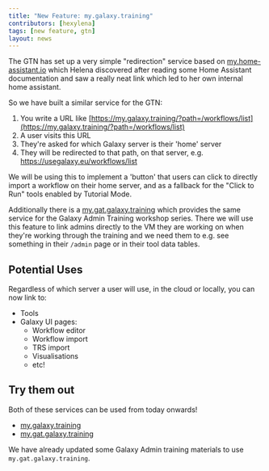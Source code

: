 ```yaml
---
title: "New Feature: my.galaxy.training"
contributors: [hexylena]
tags: [new feature, gtn]
layout: news
---
```


The GTN has set up a very simple "redirection" service based on [my.home-assistant.io](https://my.home-assistant.io/) which Helena discovered after reading some Home Assistant documentation and saw a really neat link which led to her own internal home assistant.

So we have built a similar service for the GTN:

1. You write a URL like [https://my.galaxy.training/?path=/workflows/list](https://my.galaxy.training/?path=/workflows/list)
2. A user visits this URL
3. They're asked for which Galaxy server is their 'home' server
4. They will be redirected to that path, on that server, e.g. https://usegalaxy.eu/workflows/list

We will be using this to implement a 'button' that users can click to directly import a workflow on their home server, and as a fallback for the "Click to Run" tools enabled by Tutorial Mode.

Additionally there is a [my.gat.galaxy.training](https://my.gat.galaxy.training) which provides the same service for the Galaxy Admin Training workshop series. There we will use this feature to link admins directly to the VM they are working on when they're working through the training and we need them to e.g. see something in their `/admin` page or in their tool data tables.

## Potential Uses

Regardless of which server a user will use, in the cloud or locally, you can now link to:

- Tools
- Galaxy UI pages:
  - Workflow editor
  - Workflow import
  - TRS import
  - Visualisations
  - etc!

## Try them out

Both of these services can be used from today onwards!

- [my.galaxy.training](https://my.galaxy.training/)
- [my.gat.galaxy.training](https://my.gat.galaxy.training/)

We have already updated some Galaxy Admin training materials to use `my.gat.galaxy.training`.

